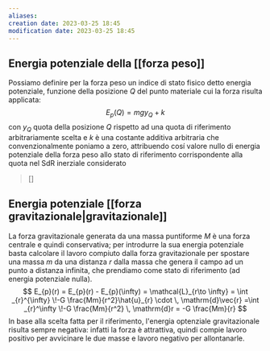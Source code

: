 ```yaml
---
aliases: 
creation date: 2023-03-25 18:45
modification date: 2023-03-25 18:45
---
```


## Energia potenziale della [[forza peso]]
Possiamo definire per la forza peso un indice di stato fisico detto energia potenziale, funzione della posizione $Q$ del punto materiale cui la forza risulta applicata:
$$
E_{p}(Q) = mgy_{Q} + k
$$
con $y_{Q}$ quota della posizione $Q$ rispetto ad una quota di riferimento arbitrariamente scelta e $k$ è una costante additiva arbitraria che convenzionalmente poniamo a zero, attribuendo cosí valore nullo di energia potenziale della forza peso allo stato di riferimento corrispondente alla quota nel SdR inerziale considerato

>[]

## Energia potenziale [[forza gravitazionale|gravitazionale]]
La forza gravitazionale generata da una massa puntiforme $M$ è una forza centrale e quindi conservativa; per introdurre la sua energia potenziale basta calcolare il lavoro compiuto dalla forza gravitazionale per spostare una massa $m$ da una distanza $r$ dalla massa che genera il campo ad un punto a distanza infinita, che prendiamo come stato di riferimento (ad energia potenziale nulla).
$$ E_{p}(r) = E_{p}(r) - E_{p}(\infty) = \mathcal{L}_{r\to \infty} = \int _{r}^{\infty} \!-G \frac{Mm}{r^2}\hat{u}_{r} \cdot \, \mathrm{d}\vec{r} =\int _{r}^\infty \!-G \frac{Mm}{r^2} \, \mathrm{d}r = -G \frac{Mm}{r}  $$
In base alla scelta fatta per il riferimento, l'energia optenziale gravitazionale risulta sempre negativa: infatti la forza è attrattiva, quindi compie lavoro positivo per avvicinare le due masse e lavoro negativo per allontanarle.

